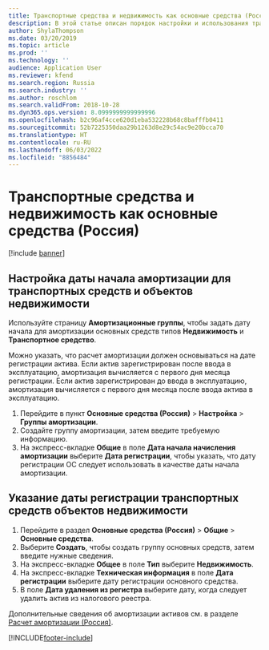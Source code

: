 ```yaml
---
title: Транспортные средства и недвижимость как основные средства (Россия)
description: В этой статье описан порядок настройки и использования транспортных средств и недвижимости в качестве основных средств для России.
author: ShylaThompson
ms.date: 03/20/2019
ms.topic: article
ms.prod: ''
ms.technology: ''
audience: Application User
ms.reviewer: kfend
ms.search.region: Russia
ms.search.industry: ''
ms.author: roschlom
ms.search.validFrom: 2018-10-28
ms.dyn365.ops.version: 8.0999999999999996
ms.openlocfilehash: b2c96af4cce620d1eba532228b68c8bafffb0411
ms.sourcegitcommit: 52b7225350daa29b1263d8e29c54ac9e20bcca70
ms.translationtype: HT
ms.contentlocale: ru-RU
ms.lasthandoff: 06/03/2022
ms.locfileid: "8856484"
---
```

# <a name="vehicles-and-realty-as-fixed-assets-russia"></a>Транспортные средства и недвижимость как основные средства (Россия)

[!include [banner](../includes/banner.md)]

## <a name="set-up-the-depreciation-start-date-for-vehicle-and-realty-assets"></a>Настройка даты начала амортизации для транспортных средств и объектов недвижимости

Используйте страницу **Амортизационные группы**, чтобы задать дату начала для амортизации основных средств типов **Недвижимость** и **Транспортное средство**.

Можно указать, что расчет амортизации должен основываться на дате регистрации актива. Если актив зарегистрирован после ввода в эксплуатацию, амортизация вычисляется с первого дня месяца регистрации. Если актив зарегистрирован до ввода в эксплуатацию, амортизация вычисляется с первого дня месяца после ввода актива в эксплуатацию.

1. Перейдите в пункт **Основные средства (Россия)** \> **Настройка** \> **Группы амортизации**.
2. Создайте группу амортизации, затем введите требуемую информацию.
3. На экспресс-вкладке **Общие** в поле **Дата начала начисления амортизации** выберите **Дата регистрации**, чтобы указать, что дату регистрации ОС следует использовать в качестве даты начала амортизации.

## <a name="specify-the-registration-date-for-vehicle-and-realty-assets"></a>Указание даты регистрации транспортных средств объектов недвижимости

1. Перейдите в раздел **Основные средства (Россия)** \> **Общие** \> **Основные средства**.
2. Выберите **Создать**, чтобы создать группу основных средств, затем введите нужные сведения.
3. На экспресс-вкладке **Общее** в поле **Тип** выберите **Недвижимость**.
4. На экспресс-вкладке **Техническая информация** в поле **Дата регистрации** выберите дату регистрации основного средства.
5. В поле **Дата удаления из регистра** выберите дату, когда следует удалить актив из налогового реестра.

Дополнительные сведения об амортизации активов см. в разделе [Расчет амортизации (Россия)](rus-depreciation-calculation.md).


[!INCLUDE[footer-include](../../includes/footer-banner.md)]